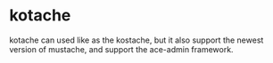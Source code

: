 # kotache
kotache can used like as the kostache, but it also support the newest version of mustache, and support the ace-admin framework.
